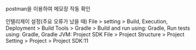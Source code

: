 postman을 이용하여 메모장 작동 확인

인텔리제이 설정(주요 오류가 났을 때)
File > setting > Build, Execution, Deployment > Build Tools > Gradle > Build and run using: Gradle, Run tests using: Gradle, Gradle JVM: Project SDK
File > Project Structure > Project Setting > Project > Project SDK:11
